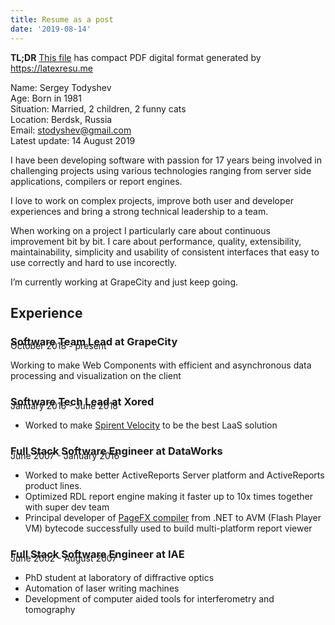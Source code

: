 ```yaml
---
title: Resume as a post
date: '2019-08-14'
---
```


__TL;DR__ [This file](./resume.pdf) has compact PDF digital format generated by https://latexresu.me

Name: Sergey Todyshev<br>
Age: Born in 1981<br>
Situation: Married, 2 children, 2 funny cats<br>
Location: Berdsk, Russia<br>
Email: stodyshev@gmail.com<br>
Latest update: 14 August 2019<br>

I have been developing software with passion for 17 years being involved in challenging projects using various technologies ranging from server side applications, compilers or report engines.

I love to work on complex projects, improve both user and developer experiences and bring a strong technical leadership to a team.

When working on a project I particularly care about continuous improvement bit by bit. I care about performance, quality, extensibility, maintainability, simplicity and usability of consistent interfaces that easy to use correctly and hard to use incorectly.

I’m currently working at GrapeCity and just keep going.

## Experience

### Software Team Lead at GrapeCity
<p style="margin-top:-28px;color:var(--textLink);">October 2018 - present</p>

Working to make Web Components with efficient and asynchronous data processing and visualization on the client

### Software Tech Lead at Xored
<p style="margin-top:-28px;color:var(--textLink);">January 2016 - June 2018</p>

* Worked to make [Spirent Velocity](https://www.spirent.com/products/velocity) to be the best LaaS solution

### Full Stack Software Engineer at DataWorks
<p style="margin-top:-28px;color:var(--textLink);">June 2007 - January 2016</p>

* Worked to make better ActiveReports Server platform and ActiveReports product lines.
* Optimized RDL report engine making it faster up to 10x times together with super dev team
* Principal developer of [PageFX compiler](https://github.com/GrapeCity/pagefx) from .NET to AVM (Flash Player VM) bytecode successfully used to build multi-platform report viewer

### Full Stack Software Engineer at IAE
<p style="margin-top:-28px;color:var(--textLink);">June 2002 - August 2007</p>

* PhD student at laboratory of diffractive optics
* Automation of laser writing machines
* Development of computer aided tools for interferometry and tomography
